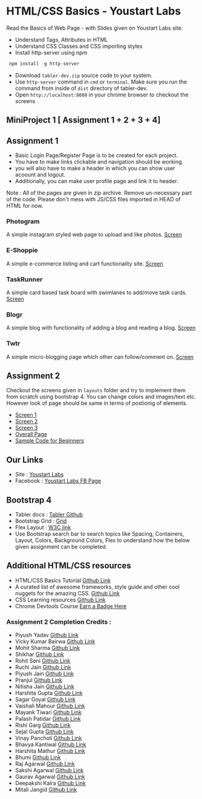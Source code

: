 # HTML/CSS Basics - Youstart Labs

Read the Basics of Web Page - with Slides given on Youstart Labs site:

* Understand Tags, Attributes in HTML
* Understand CSS Classes and CSS importing styles
* Install http-server using npm

```javascript
 npm install -g http-server
```

* Download `tabler-dev.zip` source code to your system.
* Use `http-server` command in `cmd` or `terminal`. Make sure you run the command from inside of `dist` directory of tabler-dev.
* Open `http://localhost:8080` in your chrome browser to checkout the screens

## MiniProject 1 [ Assignment 1 + 2 + 3 + 4]

## Assignment 1

* Basic Login Page/Register Page is to be created for each project.
* You have to make links clickable and navigation should be working.
* you will also have to make a header in which you can show user acoount and logout.
* Additionally, you can make user profile page and link it to header.

Note : All of the pages are given in zip archive. Remove un-necessary part of the code. Please don't mess with JS/CSS files imported in HEAD of HTML for now.

### Photogram

A simple instagram styled web page to upload and like photos.
[Screen](./screens/photogram.png)

### E-Shoppie

A simple e-commerce listing and cart functionality site.
[Screen](./screens/eshoppie.png)

### TaskRunner

A simple card based task board with swimlanes to add/move task cards.
[Screen](./screens/taskrunner.png)

### Blogr

A simple blog with functionality of adding a blog and reading a blog.
[Screen](./screens/bloggr.png)

### Twtr

A simple micro-blogging page which other can follow/comment on.
[Screen](./screens/twtr.png)

## Assignment 2

Checkout the screens given in `layouts` folder and try to implement them from scratch using bootstrap 4. You can change colors and images/text etc. However look of page should be same in terms of postionig of elements.

* [Screen 1](./layouts/screen1.jpg)
* [Screen 2](./layouts/screen2.jpg)
* [Screen 3](./layouts/screen3.jpg)
* [Overall Page](./layouts/complete.png)
* [Sample Code for Beginners](./bootstrap-project.zip)

## Our Links

* Site : [Youstart Labs](https://www.youstartlabs.in)
* Facebook : [Youstart Labs FB Page](https://www.facebook.com/youstartlabs)

## Bootstrap 4

* Tabler docs : [Tabler Github](https://tabler.github.io/tabler/docs/index.html)
* Bootstrap Grid : [Grid](https://getbootstrap.com/docs/4.0/layout/grid/)
* Flex Layout : [W3C link](https://www.w3schools.com/bootstrap4/bootstrap_flex.asp)
* Use Bootstrap search bar to search topics like Spacing, Containers, Layout, Colors, Background Colors, Flex to understand how the below given assignment can be completed.

## Additional HTML/CSS resources

* HTML/CSS Basics Tutorial [Github Link](https://github.com/cassidoo/HTML-CSS-Tutorial)
* A curated list of awesome frameworks, style guide and other cool nuggets for the amazing CSS. [Github Link](https://github.com/awesome-css-group/awesome-css)
* CSS Learning resources [Github Link](https://github.com/micromata/awesome-css-learning#css-in-a-nutshell)
* Chrome Devtools Course [Earn a Badge Here](https://www.codeschool.com/courses/discover-devtools)

### Assignment 2 Completion Credits :

* Piyush Yadav [Github Link](https://www.github.com/PiyushYadav/Assign01BootstrapTemplate)
* Vicky Kumar Bairwa [Github Link](https://github.com/VISH-KUMAR/Assign01BST)
* Mohit Sharma [Github Link](https://github.com/mohitsharma23/bootstrap-template)
* Shikhar [Github Link](https://github.com/Shikhar1401/bootstrap/tree/master)
* Rohit Soni [Github Link](https://github.com/Ronny7/Assignment1)
* Ruchi Jain [Github Link](https://github.com/Ruchijain1606/first-project)
* Piyush Jain [Github Link](https://github.com/Piyushjain78/Assignment1)
* Pranjul [Github Link](https://github.com/pranjulgupta/assignment001)
* Nitisha Jain [Github Link](https://github.com/Nitisha-Jain/Bootstrap_project)
* Harshita Gupta [Github Link](https://github.com/harshita2504/bootsrtap)
* Sagar Goyal [Github Link](https://github.com/SagarEr/bootstrap-project)
* Vaishali Mahour [Github Link](https://github.com/vaishali-mahour/bootstrap-assignment)
* Mayank Tiwari [Github Link](https://github.com/HonkingWizard/Bootstrap_Template)
* Palash Patidar [Github Link](https://github.com/palashpatidar96/bootstrap_project)
* Rishi Garg [Github Link](https://github.com/rishi1107/Bootstrap-Template)
* Sejal Gupta [Github Link](https://github.com/sejalgupta12/bootstrap-template)
* Vinay Pancholi [Github Link](https://github.com/vinsp18/bootstrap_proj?files=1)
* Bhavya Kantiwal [Github Link](https://github.com/BhavyaKantiwal3113/Bootstrap_p1)
* Harshita Mathur [Github Link](https://github.com/harshita1233/bootstrap)
* Bhumi [Github Link](https://github.com/Bhumi97/Bootstrap_prj1)
* Raj Agarwal [Github Link](https://github.com/rajmunka/myproject?files=1)
* Sakshi Agarwal [Github Link](https://github.com/agrawalsakshi08/Assignment2?files=1)
* Gaurav Agarwal [Github Link](https://github.com/agarwalgaurav1604/bootstrap-template)
* Deepakshi Kalra [Github Link](http://github.com/deepakshikalra/assignment-3)
* Mitali Jangid [Github Link](https://github.com/mitali-jangid/login_page)